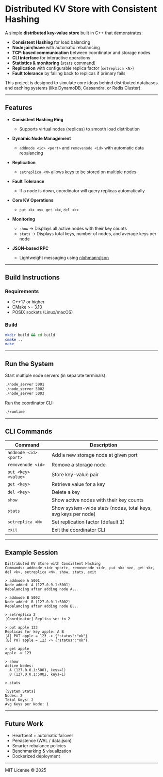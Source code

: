 # Distributed KV Store with Consistent Hashing

A simple **distributed key-value store** built in C++ that demonstrates:

* **Consistent Hashing** for load balancing
* **Node join/leave** with automatic rebalancing
* **TCP-based communication** between coordinator and storage nodes
* **CLI interface** for interactive operations
* **Statistics & monitoring** (`stats` command)
* **Replication** with configurable replica factor (`setreplica <N>`)
* **Fault tolerance** by falling back to replicas if primary fails

This project is designed to simulate core ideas behind distributed databases and caching systems (like DynamoDB, Cassandra, or Redis Cluster).

---

## Features

* **Consistent Hashing Ring**

  * Supports virtual nodes (replicas) to smooth load distribution

* **Dynamic Node Management**

  * `addnode <id> <port>` and `removenode <id>` with automatic data rebalancing

* **Replication**

  * `setreplica <N>` allows keys to be stored on multiple nodes

* **Fault Tolerance**

  * If a node is down, coordinator will query replicas automatically

* **Core KV Operations**

  * `put <k> <v>`, `get <k>`, `del <k>`

* **Monitoring**

  * `show` → Displays all active nodes with their key counts
  * `stats` → Displays total keys, number of nodes, and average keys per node

* **JSON-based RPC**

  * Lightweight messaging using [nlohmann/json](https://github.com/nlohmann/json)

---

## Build Instructions

### Requirements

* C++17 or higher
* CMake >= 3.10
* POSIX sockets (Linux/macOS)

### Build

```bash
mkdir build && cd build
cmake ..
make
```

---

## Run the System

Start multiple node servers (in separate terminals):

```bash
./node_server 5001
./node_server 5002
./node_server 5003
```

Run the coordinator CLI:

```bash
./runtime
```

---

## CLI Commands

| Command               | Description                                                   |
| --------------------- | ------------------------------------------------------------- |
| `addnode <id> <port>` | Add a new storage node at given port                          |
| `removenode <id>`     | Remove a storage node                                         |
| `put <key> <value>`   | Store key-value pair                                          |
| `get <key>`           | Retrieve value for a key                                      |
| `del <key>`           | Delete a key                                                  |
| `show`                | Show active nodes with their key counts                       |
| `stats`               | Show system-wide stats (nodes, total keys, avg keys per node) |
| `setreplica <N>`      | Set replication factor (default 1)                            |
| `exit`                | Exit the coordinator CLI                                      |

---

## Example Session

```
Distributed KV Store with Consistent Hashing
Commands: addnode <id> <port>, removenode <id>, put <k> <v>, get <k>, del <k>, setreplica <N>, show, stats, exit

> addnode A 5001
Node added: A (127.0.0.1:5001)
Rebalancing after adding node A...

> addnode B 5002
Node added: B (127.0.0.1:5002)
Rebalancing after adding node B...

> setreplica 2
[Coordinator] Replica set to 2

> put apple 123
Replicas for key apple: A B
[A] PUT apple = 123 -> {"status":"ok"}
[B] PUT apple = 123 -> {"status":"ok"}

> get apple
apple -> 123

> show
Active Nodes:
  A (127.0.0.1:5001, keys=1)
  B (127.0.0.1:5002, keys=1)

> stats

[System Stats]
Nodes: 2
Total Keys: 2
Avg Keys per Node: 1
```

---

## Future Work

* Heartbeat + automatic failover
* Persistence (WAL / data.json)
* Smarter rebalance policies
* Benchmarking & visualization
* Dockerized deployment

---

MIT License © 2025
